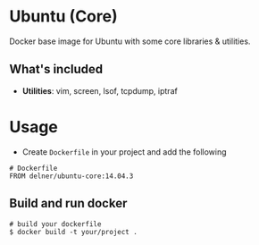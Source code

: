 # Ubuntu (Core)

Docker base image for Ubuntu with some core libraries & utilities.

## What's included

* **Utilities**: vim, screen, lsof, tcpdump, iptraf

# Usage

* Create `Dockerfile` in your project and add the following

```
# Dockerfile
FROM delner/ubuntu-core:14.04.3
```

## Build and run docker

```
# build your dockerfile
$ docker build -t your/project .
```